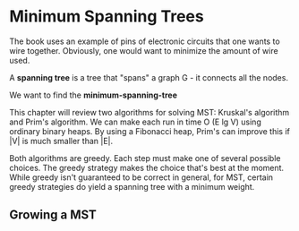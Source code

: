 # Minimum Spanning Trees

The book uses an example of pins of electronic circuits that one wants to wire together. Obviously, one would want to minimize the amount of wire used.

A **spanning tree** is a tree that "spans" a graph G - it connects all the nodes.

We want to find the **minimum-spanning-tree**

This chapter will review two algorithms for solving MST: Kruskal's algorithm and Prim's algorithm. We can make each run in time O (E lg V) using ordinary binary heaps. By using a Fibonacci heap, Prim's can improve this if |V| is much smaller than |E|.

Both algorithms are greedy. Each step must make one of several possible choices. The greedy strategy makes the choice that's best at the moment. While greedy isn't guaranteed to be correct in general, for MST, certain greedy strategies do yield a spanning tree with a minimum weight.

## Growing a MST
